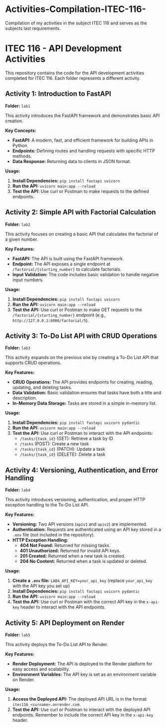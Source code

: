 # Activities-Compilation-ITEC-116-
Compilation of my activities in the subject ITEC 116 and serves as the subjects last requirements. 


# ITEC 116 - API Development Activities

This repository contains the code for the API development activities completed for ITEC 116. Each folder represents a different activity.

## Activity 1: Introduction to FastAPI

**Folder:** `lab1`

This activity introduces the FastAPI framework and demonstrates basic API creation. 

**Key Concepts:**

*   **FastAPI:**  A modern, fast, and efficient framework for building APIs in Python.
*   **Endpoints:**  Defining routes and handling requests with specific HTTP methods.
*   **Data Response:**  Returning data to clients in JSON format.

**Usage:**

1.  **Install Dependencies:** `pip install fastapi uvicorn`
2.  **Run the API:** `uvicorn main:app --reload`
3.  **Test the API:** Use curl or Postman to make requests to the defined endpoints.

## Activity 2: Simple API with Factorial Calculation

**Folder:** `lab2`

This activity focuses on creating a basic API that calculates the factorial of a given number.

**Key Features:**

*   **FastAPI:** The API is built using the FastAPI framework.
*   **Endpoint:** The API exposes a single endpoint at `/factorial/{starting_number}` to calculate factorials.
*   **Input Validation:** The code includes basic validation to handle negative input numbers.

**Usage:**

1.  **Install Dependencies:** `pip install fastapi uvicorn`
2.  **Run the API:** `uvicorn main:app --reload`
3.  **Test the API:** Use curl or Postman to make GET requests to the `/factorial/{starting_number}` endpoint (e.g., `http://127.0.0.1:8000/factorial/5`).

## Activity 3: To-Do List API with CRUD Operations

**Folder:** `lab3`

This activity expands on the previous one by creating a To-Do List API that supports CRUD operations.

**Key Features:**

*   **CRUD Operations:** The API provides endpoints for creating, reading, updating, and deleting tasks.
*   **Data Validation:** Basic validation ensures that tasks have both a title and description.
*   **In-Memory Data Storage:** Tasks are stored in a simple in-memory list.

**Usage:**

1.  **Install Dependencies:** `pip install fastapi uvicorn pydantic`
2.  **Run the API:** `uvicorn main:app --reload`
3.  **Test the API:** Use curl or Postman to interact with the API endpoints:
    *   `/tasks/{task_id}` (GET): Retrieve a task by ID
    *   `/tasks` (POST): Create a new task
    *   `/tasks/{task_id}` (PATCH): Update a task
    *   `/tasks/{task_id}` (DELETE): Delete a task

## Activity 4: Versioning, Authentication, and Error Handling

**Folder:** `lab4`

This activity introduces versioning, authentication, and proper HTTP exception handling to the To-Do List API.

**Key Features:**

*   **Versioning:** Two API versions (`apiv1` and `apiv2`) are implemented.
*   **Authentication:** Requests are authenticated using an API key stored in a `.env` file (not included in the repository).
*   **HTTP Exception Handling:**
    *   **404 Not Found:** Returned for missing tasks.
    *   **401 Unauthorized:** Returned for invalid API keys.
    *   **201 Created:** Returned when a new task is created.
    *   **204 No Content:** Returned when a task is updated or deleted.

**Usage:**

1.  **Create a `.env` file:**  `LAB4_API_KEY=your_api_key` (replace `your_api_key` with the API key you set up)
2.  **Install Dependencies:** `pip install fastapi uvicorn pydantic`
3.  **Run the API:** `uvicorn main:app --reload`
4.  **Test the API:** Use curl or Postman with the correct API key in the `x-api-key` header to interact with the API endpoints.

## Activity 5: API Deployment on Render

**Folder:** `lab5`

This activity deploys the To-Do List API to Render.

**Key Features:**

*   **Render Deployment:** The API is deployed to the Render platform for easy access and scalability.
*   **Environment Variables:**  The API key is set as an environment variable on Render.

**Usage:**

1.  **Access the Deployed API:** The deployed API URL is in the format: `itec116_<surname>.onrender.com`.
2.  **Test the API:** Use curl or Postman to interact with the deployed API endpoints. Remember to include the correct API key in the `x-api-key` header.

